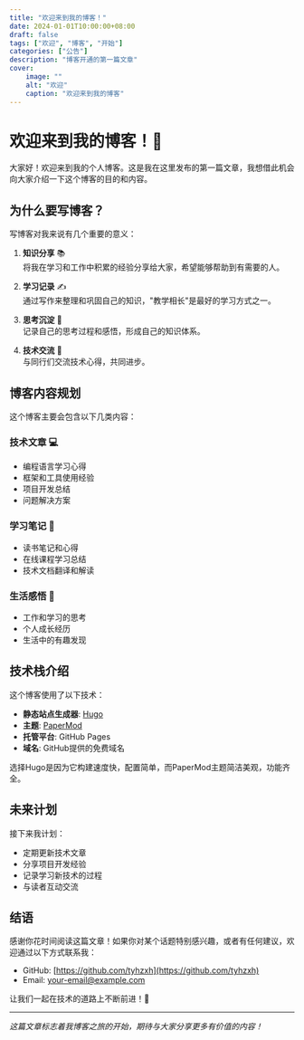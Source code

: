 ```yaml
---
title: "欢迎来到我的博客！"
date: 2024-01-01T10:00:00+08:00
draft: false
tags: ["欢迎", "博客", "开始"]
categories: ["公告"]
description: "博客开通的第一篇文章"
cover:
    image: ""
    alt: "欢迎"
    caption: "欢迎来到我的博客"
---
```


# 欢迎来到我的博客！🎉

大家好！欢迎来到我的个人博客。这是我在这里发布的第一篇文章，我想借此机会向大家介绍一下这个博客的目的和内容。

## 为什么要写博客？

写博客对我来说有几个重要的意义：

1. **知识分享** 📚  
   将我在学习和工作中积累的经验分享给大家，希望能够帮助到有需要的人。

2. **学习记录** ✍️  
   通过写作来整理和巩固自己的知识，"教学相长"是最好的学习方式之一。

3. **思考沉淀** 🤔  
   记录自己的思考过程和感悟，形成自己的知识体系。

4. **技术交流** 💬  
   与同行们交流技术心得，共同进步。

## 博客内容规划

这个博客主要会包含以下几类内容：

### 技术文章 💻
- 编程语言学习心得
- 框架和工具使用经验
- 项目开发总结
- 问题解决方案

### 学习笔记 📖
- 读书笔记和心得
- 在线课程学习总结
- 技术文档翻译和解读

### 生活感悟 🌟
- 工作和学习的思考
- 个人成长经历
- 生活中的有趣发现

## 技术栈介绍

这个博客使用了以下技术：

- **静态站点生成器**: [Hugo](https://gohugo.io/)
- **主题**: [PaperMod](https://github.com/adityatelange/hugo-PaperMod)
- **托管平台**: GitHub Pages
- **域名**: GitHub提供的免费域名

选择Hugo是因为它构建速度快，配置简单，而PaperMod主题简洁美观，功能齐全。

## 未来计划

接下来我计划：

- 定期更新技术文章
- 分享项目开发经验
- 记录学习新技术的过程
- 与读者互动交流

## 结语

感谢你花时间阅读这篇文章！如果你对某个话题特别感兴趣，或者有任何建议，欢迎通过以下方式联系我：

- GitHub: [https://github.com/tyhzxh](https://github.com/tyhzxh)
- Email: your-email@example.com

让我们一起在技术的道路上不断前进！🚀

---

*这篇文章标志着我博客之旅的开始，期待与大家分享更多有价值的内容！*
